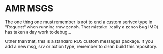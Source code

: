 # AMR MSGS

The one thing one must remember is not to end a custom serivce type in "Request" when running rmw zenoh. That mistake (really a zenoh bug IMO) has taken a day work to debug...

Other than that, this is a standard ROS custom messages package. If you add a new msg, srv or action type, remember to clean build this repository.